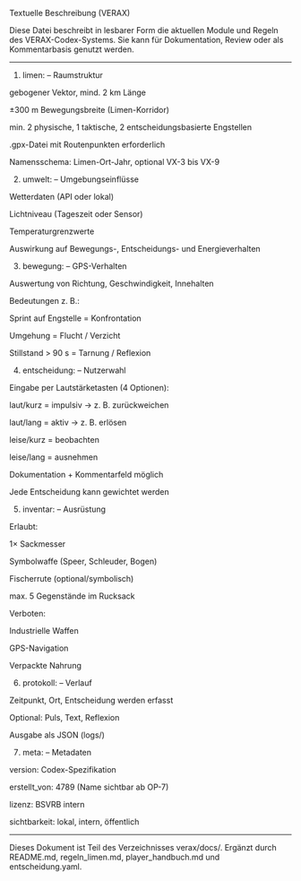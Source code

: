 Textuelle Beschreibung (VERAX)

Diese Datei beschreibt in lesbarer Form die aktuellen Module und Regeln des VERAX-Codex-Systems. Sie kann für Dokumentation, Review oder als Kommentarbasis genutzt werden.

---

1. limen: – Raumstruktur

gebogener Vektor, mind. 2 km Länge

±300 m Bewegungsbreite (Limen-Korridor)

min. 2 physische, 1 taktische, 2 entscheidungsbasierte Engstellen

.gpx-Datei mit Routenpunkten erforderlich

Namensschema: Limen-Ort-Jahr, optional VX-3 bis VX-9


2. umwelt: – Umgebungseinflüsse

Wetterdaten (API oder lokal)

Lichtniveau (Tageszeit oder Sensor)

Temperaturgrenzwerte

Auswirkung auf Bewegungs-, Entscheidungs- und Energieverhalten


3. bewegung: – GPS-Verhalten

Auswertung von Richtung, Geschwindigkeit, Innehalten

Bedeutungen z. B.:

Sprint auf Engstelle = Konfrontation

Umgehung = Flucht / Verzicht

Stillstand > 90 s = Tarnung / Reflexion



4. entscheidung: – Nutzerwahl

Eingabe per Lautstärketasten (4 Optionen):

laut/kurz = impulsiv → z. B. zurückweichen

laut/lang = aktiv → z. B. erlösen

leise/kurz = beobachten

leise/lang = ausnehmen


Dokumentation + Kommentarfeld möglich

Jede Entscheidung kann gewichtet werden


5. inventar: – Ausrüstung

Erlaubt:

1× Sackmesser

Symbolwaffe (Speer, Schleuder, Bogen)

Fischerrute (optional/symbolisch)

max. 5 Gegenstände im Rucksack


Verboten:

Industrielle Waffen

GPS-Navigation

Verpackte Nahrung



6. protokoll: – Verlauf

Zeitpunkt, Ort, Entscheidung werden erfasst

Optional: Puls, Text, Reflexion

Ausgabe als JSON (logs/)


7. meta: – Metadaten

version: Codex-Spezifikation

erstellt_von: 4789 (Name sichtbar ab OP-7)

lizenz: BSVRB intern

sichtbarkeit: lokal, intern, öffentlich



---

Dieses Dokument ist Teil des Verzeichnisses verax/docs/. Ergänzt durch README.md, regeln_limen.md, player_handbuch.md und entscheidung.yaml.
